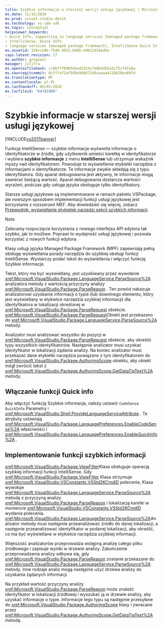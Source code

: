 ```yaml
---
title: Szybkie informacje w starszej wersji usługi językowej | Microsoft Docs
ms.date: 11/15/2016
ms.prod: visual-studio-dev14
ms.technology: vs-ide-sdk
ms.topic: conceptual
helpviewer_keywords:
- Quick Info, supporting in language services [managed package framework]
- IntelliSense, Quick Info
- language services [managed package framework], IntelliSense Quick Info
ms.assetid: 159ccb0b-f5d6-4912-b88b-e9612924ed5e
caps.latest.revision: 17
ms.author: gregvanl
manager: jillfra
ms.openlocfilehash: cc8bfff0903d2ed1554cfd8b3d5b1dcf5cf0fa8a
ms.sourcegitcommit: 6cfffa72af599a9d667249caaaa411bb28ea69fd
ms.translationtype: MT
ms.contentlocale: pl-PL
ms.lasthandoff: 09/02/2020
ms.locfileid: "64781980"
---
```

# <a name="quick-info-in-a-legacy-language-service"></a>Szybkie informacje w starszej wersji usługi językowej
[!INCLUDE[vs2017banner](../../includes/vs2017banner.md)]

Funkcja IntelliSense — szybkie informacje wyświetla informacje o identyfikatorze w źródle, gdy użytkownik umieści karetkę w identyfikatorze i wybiera **szybkie informacje** z menu **IntelliSense** lub utrzymuje wskaźnik myszy nad identyfikatorem. Powoduje to wyświetlenie etykietki narzędzia z informacjami o identyfikatorze. Te informacje zwykle składają się z typu identyfikatora. Gdy aparat debugowania jest aktywny, te informacje mogą zawierać bieżącą wartość. Aparat debugowania dostarcza wartości wyrażeń, podczas gdy usługa języka obsługuje tylko identyfikatory.  
  
 Starsze usługi językowe są implementowane w ramach pakietu VSPackage, ale nowszym sposobem implementacji funkcji usługi językowej jest korzystanie z rozszerzeń MEF. Aby dowiedzieć się więcej, zobacz [Przewodnik: wyświetlanie etykietek narzędzi sekcji szybkich informacji](../../extensibility/walkthrough-displaying-quickinfo-tooltips.md).  
  
> [!NOTE]
> Zalecamy rozpoczęcie korzystania z nowego interfejsu API edytora tak szybko, jak to możliwe. Poprawi to wydajność usługi językowej i pozwala korzystać z nowych funkcji edytora.  
  
 Klasy usługi języka Managed Package Framework (MPF) zapewniają pełną obsługę wyświetlania porady narzędzia do szybkiej obsługi funkcji IntelliSense. Wystarczy podać tekst do wyświetlenia i włączyć funkcję Szybkie informacje.  
  
 Tekst, który ma być wyświetlany, jest uzyskiwany przez wywołanie <xref:Microsoft.VisualStudio.Package.LanguageService.ParseSource%2A> analizatora metody z wartością przyczyny analizy <xref:Microsoft.VisualStudio.Package.ParseReason> . Ten powód nakazuje analizatorowi uzyskanie informacji o typie (lub dowolnego elementu, który jest wyświetlany w etykietce narzędzia szybkiej informacji) dla identyfikatora w lokalizacji określonej w <xref:Microsoft.VisualStudio.Package.ParseRequest> obiekcie. <xref:Microsoft.VisualStudio.Package.ParseRequest>Obiekt jest przekazano do <xref:Microsoft.VisualStudio.Package.LanguageService.ParseSource%2A> metody.  
  
 Analizator musi analizować wszystko do pozycji w <xref:Microsoft.VisualStudio.Package.ParseRequest> obiekcie, aby określić typy wszystkich identyfikatorów. Następnie analizator musi uzyskać identyfikator w lokalizacji żądania analizy. Na koniec analizator musi przekazać dane etykietki narzędzia powiązane z tym identyfikatorem do <xref:Microsoft.VisualStudio.Package.AuthoringScope> obiektu, aby obiekt mógł zwrócić tekst z <xref:Microsoft.VisualStudio.Package.AuthoringScope.GetDataTipText%2A> metody.  
  
## <a name="enabling-the-quick-info-feature"></a>Włączanie funkcji Quick info  
 Aby włączyć funkcję Szybkie informacje, należy ustawić `CodeSense` `QuickInfo` Parametry i <xref:Microsoft.VisualStudio.Shell.ProvideLanguageServiceAttribute> . Te atrybuty ustawiają <xref:Microsoft.VisualStudio.Package.LanguagePreferences.EnableCodeSense%2A> właściwości i <xref:Microsoft.VisualStudio.Package.LanguagePreferences.EnableQuickInfo%2A> .  
  
## <a name="implementing-the-quick-info-feature"></a>Implementowanie funkcji szybkich informacji  
 <xref:Microsoft.VisualStudio.Package.ViewFilter>Klasa obsługuje operację szybkiej informacji funkcji IntelliSense. Gdy <xref:Microsoft.VisualStudio.Package.ViewFilter> Klasa otrzymuje <xref:Microsoft.VisualStudio.VSConstants.VSStd2KCmdID> polecenie, Klasa wywołuje <xref:Microsoft.VisualStudio.Package.LanguageService.ParseSource%2A> metodę z przyczyną analizy <xref:Microsoft.VisualStudio.Package.ParseReason> i lokalizacją karetki w momencie <xref:Microsoft.VisualStudio.VSConstants.VSStd2KCmdID> wysłania polecenia. <xref:Microsoft.VisualStudio.Package.LanguageService.ParseSource%2A>Analizator metody musi następnie przeanalizować źródło do danej lokalizacji, a następnie przeanalizować identyfikator w podanej lokalizacji, aby określić, co ma być wyświetlane w etykietce narzędzia szybkiej informacji.  
  
 Większość analizatorów przeprowadza wstępną analizę całego pliku źródłowego i zapisuje wyniki w drzewie analizy. Zakończenie przeprowadzenia analizy odbywa się, gdy <xref:Microsoft.VisualStudio.Package.ParseReason> zostanie przekazane do <xref:Microsoft.VisualStudio.Package.LanguageService.ParseSource%2A> metody. Inne rodzaje analiz mogą następnie użyć drzewa analizy do uzyskania żądanych informacji.  
  
 Na przykład wartość przyczyny analizy <xref:Microsoft.VisualStudio.Package.ParseReason> może znaleźć identyfikator w lokalizacji źródłowej i wyszukać ją w drzewie analizy, aby uzyskać informacje o typie. Informacje tego typu są następnie przesyłane do <xref:Microsoft.VisualStudio.Package.AuthoringScope> klasy i zwracane przez <xref:Microsoft.VisualStudio.Package.AuthoringScope.GetDataTipText%2A> metodę.
